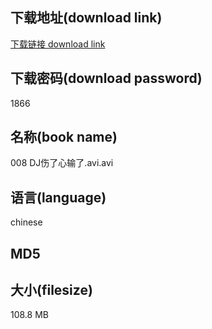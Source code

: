 ## 下载地址(download link)
[下载链接 download link](https://voluble-croquembouche-d321dc.netlify.app/?s=008+DJ%E4%BC%A4%E4%BA%86%E5%BF%83%E8%BE%93%E4%BA%86.avi)

## 下载密码(download password)
1866

## 名称(book name)
008 DJ伤了心输了.avi.avi

## 语言(language)
chinese

## MD5


## 大小(filesize)
108.8 MB
